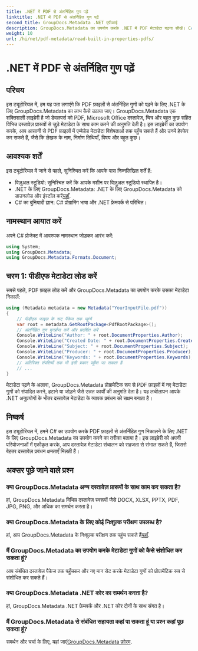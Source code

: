 ```yaml
---
title: .NET में PDF से अंतर्निहित गुण पढ़ें
linktitle: .NET में PDF से अंतर्निहित गुण पढ़ें
second_title: GroupDocs.Metadata .NET एपीआई
description: GroupDocs.Metadata का उपयोग करके .NET में PDF मेटाडेटा पढ़ना सीखें। C# कोड के साथ लेखक के नाम, निर्माण तिथियाँ, विषय और बहुत कुछ एक्सेस करें।
weight: 10
url: /hi/net/pdf-metadata/read-built-in-properties-pdfs/
---
```


# .NET में PDF से अंतर्निहित गुण पढ़ें

## परिचय
इस ट्यूटोरियल में, हम यह पता लगाएंगे कि PDF फ़ाइलों से अंतर्निहित गुणों को पढ़ने के लिए .NET के लिए GroupDocs.Metadata का लाभ कैसे उठाया जाए। GroupDocs.Metadata एक शक्तिशाली लाइब्रेरी है जो डेवलपर्स को PDF, Microsoft Office दस्तावेज़, चित्र और बहुत कुछ सहित विभिन्न दस्तावेज़ प्रारूपों से जुड़े मेटाडेटा के साथ काम करने की अनुमति देती है। इस लाइब्रेरी का उपयोग करके, आप आसानी से PDF फ़ाइलों में एम्बेडेड मेटाडेटा विशेषताओं तक पहुँच सकते हैं और उनमें हेरफेर कर सकते हैं, जैसे कि लेखक के नाम, निर्माण तिथियाँ, विषय और बहुत कुछ।
## आवश्यक शर्तें
इस ट्यूटोरियल में जाने से पहले, सुनिश्चित करें कि आपके पास निम्नलिखित शर्तें हैं:
- विज़ुअल स्टूडियो: सुनिश्चित करें कि आपके मशीन पर विज़ुअल स्टूडियो स्थापित है।
-  .NET के लिए GroupDocs.Metadata: .NET के लिए GroupDocs.Metadata को डाउनलोड और इंस्टॉल करें[यहाँ](https://releases.groupdocs.com/metadata/net/).
- C# का बुनियादी ज्ञान: C# प्रोग्रामिंग भाषा और .NET फ्रेमवर्क से परिचित।

## नामस्थान आयात करें
अपने C# प्रोजेक्ट में आवश्यक नामस्थान जोड़कर आरंभ करें:
```csharp
using System;
using GroupDocs.Metadata;
using GroupDocs.Metadata.Formats.Document;
```
## चरण 1: पीडीएफ मेटाडेटा लोड करें
सबसे पहले, PDF फ़ाइल लोड करें और GroupDocs.Metadata का उपयोग करके उसका मेटाडेटा निकालें:
```csharp
using (Metadata metadata = new Metadata("YourInputFile.pdf"))
{
    // पीडीएफ फाइल के रूट पैकेज तक पहुंचें
    var root = metadata.GetRootPackage<PdfRootPackage>();
    // अंतर्निहित गुण पुनर्प्राप्त करें और प्रदर्शित करें
    Console.WriteLine("Author: " + root.DocumentProperties.Author);
    Console.WriteLine("Created Date: " + root.DocumentProperties.CreatedDate);
    Console.WriteLine("Subject: " + root.DocumentProperties.Subject);
    Console.WriteLine("Producer: " + root.DocumentProperties.Producer);
    Console.WriteLine("Keywords: " + root.DocumentProperties.Keywords);
    // अतिरिक्त संपत्तियों तक भी इसी प्रकार पहुँचा जा सकता है
    // ...
}
```
मेटाडेटा पढ़ने के अलावा, GroupDocs.Metadata प्रोग्रामेटिक रूप से PDF फ़ाइलों में नए मेटाडेटा गुणों को संपादित करने, हटाने या जोड़ने जैसे उन्नत कार्यों की अनुमति देता है। यह लचीलापन आपके .NET अनुप्रयोगों के भीतर दस्तावेज़ मेटाडेटा के व्यापक प्रबंधन को सक्षम बनाता है।
## निष्कर्ष
इस ट्यूटोरियल में, हमने C# का उपयोग करके PDF फ़ाइलों से अंतर्निहित गुण निकालने के लिए .NET के लिए GroupDocs.Metadata का उपयोग करने का तरीका बताया है। इस लाइब्रेरी को अपनी परियोजनाओं में एकीकृत करके, आप दस्तावेज़ मेटाडेटा संचालन को सहजता से संभाल सकते हैं, जिससे बेहतर दस्तावेज़ प्रबंधन क्षमताएँ मिलती हैं।

## अक्सर पूछे जाने वाले प्रश्न
### क्या GroupDocs.Metadata अन्य दस्तावेज़ प्रारूपों के साथ काम कर सकता है?
हां, GroupDocs.Metadata विभिन्न दस्तावेज़ स्वरूपों जैसे DOCX, XLSX, PPTX, PDF, JPG, PNG, और अधिक का समर्थन करता है।
### क्या GroupDocs.Metadata के लिए कोई निःशुल्क परीक्षण उपलब्ध है?
हां, आप GroupDocs.Metadata के निःशुल्क परीक्षण तक पहुंच सकते हैं[यहाँ](https://releases.groupdocs.com/).
### मैं GroupDocs.Metadata का उपयोग करके मेटाडेटा गुणों को कैसे संशोधित कर सकता हूं?
आप संबंधित दस्तावेज़ पैकेज तक पहुँचकर और नए मान सेट करके मेटाडेटा गुणों को प्रोग्रामेटिक रूप से संशोधित कर सकते हैं।
### क्या GroupDocs.Metadata .NET कोर का समर्थन करता है?
हां, GroupDocs.Metadata .NET फ्रेमवर्क और .NET कोर दोनों के साथ संगत है।
### मैं GroupDocs.Metadata से संबंधित सहायता कहां पा सकता हूं या प्रश्न कहां पूछ सकता हूं?
 समर्थन और चर्चा के लिए, यहां जाएं[GroupDocs.Metadata फ़ोरम](https://forum.groupdocs.com/c/metadata/14).